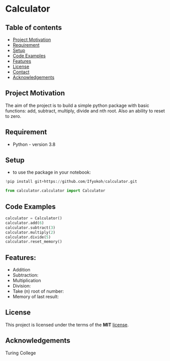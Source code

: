 # Calculator

## Table of contents
* [Project Motivation](#project-motivation)
* [Requirement](#requirement)
* [Setup](#setup)
* [Code Examples](#code-examples)
* [Features](#features)
* [License](#license)
* [Contact](#contact)
* [Acknowledgements](#acknowledgements)
 

## Project Motivation
The aim of the project is to build a simple python package with basic functions: add, subtract, multiply, divide and nth root. Also an ability to reset to zero.

## Requirement
* Python - version 3.8

## Setup
- to use the package in your notebook:
```python
!pip install git+https://github.com/Ifyokoh/calculator.git

from calculator.calculator import Calculator
```

## Code Examples
```python
calculator = Calculator()
calculator.add(6)
calculator.subtract(3)
calculator.multiply(2)
calculator.divide(5)
calculator.reset_memory()
```

## Features:
* Addition
* Subtraction: 
* Multiplication
* Division: 
* Take (n) root of number:
* Memory of last result:

## License
This project is licensed under the terms of the **MIT** [license](https://opensource.org/licenses/MIT).

## Acknowledgements
Turing College